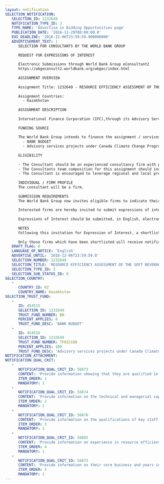 ```yaml
---
layout: notification
SELECTION_NOTIFICATION: 
   SELECTION_ID: 1232649
   NOTIFICATION_TYPE_ID: 3
   TYPE_NAME: 'Advertise in Bidding Opportunities page'
   PUBLICATION_DATE: '2016-11-29T00:00:00.0'
   EOI_DEADLINE: '2016-12-06T23:59:59.900000000'
   ADVERTISEMENT_TEXT: |
      SELECTION FOR CONSULTANTS BY THE WORLD BANK GROUP
      
      REQUEST FOR EXPRESSIONS OF INTEREST
      
      Electronic Submissions through World Bank Group eConsultant2
      https://wbgeconsult2.worldbank.org/wbgec/index.html
      
      ASSIGNMENT OVERVIEW
      
      Assignment Title: 1232649 - RESOURCE EFFICIENCY ASSESSMENT OF THE SOFT BEVERAGES PRODUCTION SITE AND DEVELOPMENT OF RECOMMENDATIONS ON ENERGY & WATER SAVING MEASURES INCLUDING ON-SITE ENERGY GENERATION
      
      Assignment Countries:
        - Kazakhstan
      
      ASSIGNMENT DESCRIPTION
      
      International Finance Corporation (IFC),through its Advisory Services in Europe and Central Asia (ECA) implements the ECA Energy and Water Solutions for Corporates program.The Program delivers IFC services in energy and resource efficiency area via: (1)firm level advisory engagements and (2)market/sector-level activities with groups of firms. For firm level engagements, the Program works with selected companies to provide integrated IFC investment and advisory services intended to catalyze investments into resource efficiency and renewable energy generation options. Firm-level advisory engagements help clients identify and implement cost-effective resource (energy, water, etc.)efficiency measures and sustainable energy solutions.The client is a manufacturing company near Almaty,Kazakhstan, producing soft beverages. IFC seeks to hire a consultant to implement in-depth resource efficiency assessment of clients production siteand develop recommendations to save energy,water and material.
      
      FUNDING SOURCE
      
      The World Bank Group intends to finance the assignment / services described below under the following:
        - BANK BUDGET
        - Advisory services projects under Canada Climate Change Program
      
      ELIGIBILITY
      
      -	The Consultant should be an experienced consultancy firm with proven solid background in providing energy and water efficiency consulting services in food manufacturing sector;
      -	The Consultants team composition for this assignment should include key team members experts with strong global expertise in following areas: soft beverages production technologies; water and wastewater treatment; on-site energy generation;, and renewable energy;     
      -	The Consultant is encouraged to leverage regional and local presence to increase competitiveness of the financial proposal. Availability of a key team member with proficient knowledge of Russian is highly desirable.
      
      INDIVIDUAL / FIRM PROFILE
      The consultant will be a firm. 
      
      SUBMISSION REQUIREMENTS
      The World Bank Group now invites eligible firms to indicate their interest in providing the services.  Interested firms must provide information indicating that they are qualified to perform the services (brochures, description of similar assignments, experience in similar conditions, availability of appropriate skills among staff, etc. for firms; CV and cover letter for individuals).  Please note that the total size of all attachments should be less than 5MB.  Consultants may associate to enhance their qualifications.
      
      Interested firms are hereby invited to submit expressions of interest.
      
      Expressions of Interest should be submitted, in English, electronically through World Bank Group eConsultant2 (https://wbgeconsult2.worldbank.org/wbgec/index.html)
      
      NOTES
      Following this invitation for Expression of Interest, a shortlist of qualified firms will be formally invited to submit proposals. Shortlisting and selection will be subject to the availability of funding.
      
      Only those firms which have been shortlisted will receive notification. No debrief will be provided to firms which have not been shortlisted.
   DRAFT_FLAG: 0
   LANGUAGE_OF_NOTICE: 'English'
   ADVERTISE_UNTIL: '2016-12-06T23:59:59.0'
   SELECTION_NUMBER: 1232649
   SELECTION_TITLE: 'RESOURCE EFFICIENCY ASSESSMENT OF THE SOFT BEVERAGES PRODUCTION SITE AND DEVELOPMENT OF RECOMMENDATIONS ON ENERGY & WATER SAVING MEASURES INCLUDING ON-SITE ENERGY GENERATION'
   SELECTION_TYPE_ID: 2
   SELECTION_SUB_STATUS_ID: 8
SELECTION_COUNTRY: 
   - 
      COUNTRY_ID: KZ
      COUNTRY_NAME: Kazakhstan
SELECTION_TRUST_FUND: 
   - 
      ID: 454515
      SELECTION_ID: 1232649
      TRUST_FUND_NUMBER: BB
      PERCENT_APPLIES: 0
      TRUST_FUND_DESC: 'BANK BUDGET'
   - 
      ID: 454516
      SELECTION_ID: 1232649
      TRUST_FUND_NUMBER: TF015198
      PERCENT_APPLIES: 100
      TRUST_FUND_DESC: 'Advisory services projects under Canada Climate Change Program'
NOTIFICATION_ATTACHMENT: 
NOTIFICATION_QUAL_CRIT: 
   - 
      NOTIFICATION_QUAL_CRIT_ID: 56873
      CONTENT: 'Provide information showing that they are qualified in the field of the assignment.'
      ITEM_ORDER: 1
      MANDATORY: 1
   - 
      NOTIFICATION_QUAL_CRIT_ID: 56874
      CONTENT: 'Provide information on the technical and managerial capabilities of the firm.'
      ITEM_ORDER: 2
      MANDATORY: 1
   - 
      NOTIFICATION_QUAL_CRIT_ID: 56876
      CONTENT: 'Provide information on the qualifications of key staff.'
      ITEM_ORDER: 3
      MANDATORY: 1
   - 
      NOTIFICATION_QUAL_CRIT_ID: 56885
      CONTENT: 'Provide information on experience in resource efficiency assessment in soft beverages production sector.'
      ITEM_ORDER: 4
      MANDATORY: 1
   - 
      NOTIFICATION_QUAL_CRIT_ID: 56875
      CONTENT: 'Provide information on their core business and years in business.'
      ITEM_ORDER: 5
      MANDATORY: 1
---
```


